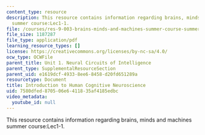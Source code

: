 ```yaml
---
content_type: resource
description: This resource contains information regarding brains, minds and machines
  summer course:Lec1-1.
file: /courses/res-9-003-brains-minds-and-machines-summer-course-summer-2015/7580dfed870506e6411835af4185edbc_MITRES_9_003SUM15_Lec1-1.pdf
file_size: 1187287
file_type: application/pdf
learning_resource_types: []
license: https://creativecommons.org/licenses/by-nc-sa/4.0/
ocw_type: OCWFile
parent_title: Unit 1. Neural Circuits of Intelligence
parent_type: SupplementalResourceSection
parent_uid: e1619dcf-4933-8ee6-8458-d20fd651289a
resourcetype: Document
title: Introduction to Human Cognitive Neuroscience
uid: 7580dfed-8705-06e6-4118-35af4185edbc
video_metadata:
  youtube_id: null
---
```

This resource contains information regarding brains, minds and machines summer course:Lec1-1.